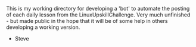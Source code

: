 This is my working directory for developing a 'bot' to automate the posting of each daily lesson 
from the LinuxUpskillChallenge. Very much unfinished - but made public in the hope that it will 
be of some help in others developing a working version.

 - Steve
